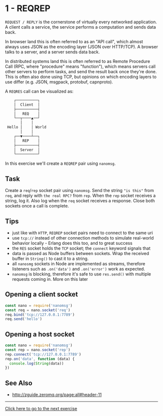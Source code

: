 # 1 - REQREP
`REQUEST / REPLY` is the cornerstone of virtually every networked
application. A client calls a service, the service performs a computation and
sends data back.

In browser land this is often referred to as an "API call", which almost always
uses JSON as the encoding layer (JSON over HTTP/TCP). A browser talks to a
server, and a server sends data back.

In distributed systems land this is often referred to as Remote Procedure Call
(RPC, where "procedure" means "function"), which means servers call other
servers to perform tasks, and send the result back once they're done. This is
often also done using TCP, but opinions on which encoding layers to use differ
(e.g. JSON, msgpack, protobuf, capnproto).

A `REQRES` call can be visualized as:
```txt
    ┌──────────┐
    │  Client  │
    ├──────────┤
    │   REQ    │
    └──┬────▲──┘
       │    │
 Hello │    │ World
       │    │
    ┌──▼────┴──┐
    │   REP    │
    ├──────────┤
    │  Server  │
    └──────────┘
```

In this exercise we'll create a `REQREP` pair using `nanomsg`.

## Task
Create a `req`/`rep` socket pair using `nanomsg`. Send the string `"is this"`
from `req`, and reply with `the real RPC?` from `rep`. When the `rep` socket
receives a string, log it. Also log when the `req` socket receives a response.
Close both sockets once a call is complete.

## Tips
- just like with `HTTP`, `REQREP` socket pairs need to connect to the same uri
- use `tcp://` instead of other connection methods to simulate real-world
  behavior locally - Erlang does this too, and to great success
- the `RES` socket holds the `TCP` socket; the `connect` keyword signals that
- data is passed as Node buffers between sockets. Wrap the received buffer in
  `String()` to cast it to a string.
- all `nanosmg` sockets in Node are implemented as streams, therefore listeners
  such as `.on('data')` and `.on('error')` work as expected.
- `nanomsg` is blocking, therefore it's safe to use `res.send()` with multiple
  requests coming in. More on this later

## Opening a client socket
```js
const nano = require('nanomsg')
const req = nano.socket('req')
req.bind('tcp://127.0.0.1:7789')
req.send('hello')
```

## Opening a host socket
```js
const nano = require('nanomsg')
const rep = nano.socket('rep')
rep.connect('tcp://127.0.0.1:7789')
rep.on('data', function (data) {
  console.log(String(data))
})
```

## See Also
- http://zguide.zeromq.org/page:all#header-11

---
[Click here to go to the next exercise](02.html)

